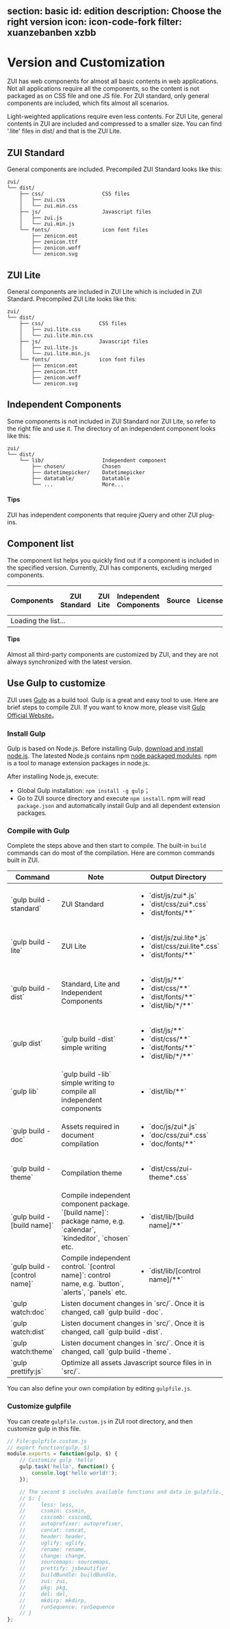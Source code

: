 ﻿section: basic
id: edition
description: Choose the right version
icon: icon-code-fork
filter: xuanzebanben xzbb
---

# Version and Customization

ZUI has web components for almost all basic contents in web applications. Not all applications require all the components, so the content is not packaged as on CSS file and one JS file. For ZUI standard, only general components are included, which fits almost all scenarios.

Light-weighted applications require even less contents. For ZUI Lite, general contents in ZUI are included and compressed to a smaller size. You can find '.lite' files in dist/ and that is the ZUI Lite.

## ZUI Standard

General components are included. Precompiled ZUI Standard looks like this:

```
zui/
└── dist/
    ├── css/                   CSS files
    │   ├── zui.css
    │   └── zui.min.css
    ├── js/                    Javascript files
    │   ├── zui.js
    │   └── zui.min.js
    └── fonts/                 icon font files
        ├── zenicon.eot
        ├── zenicon.ttf
        ├── zenicon.woff
        └── zenicon.svg
```

## ZUI Lite

General components are included in ZUI Lite which is included in ZUI Standard. Precompiled ZUI Lite looks like this:

```
zui/
└── dist/
    ├── css/                  CSS files
    │   ├── zui.lite.css
    │   └── zui.lite.min.css
    ├── js/                   Javascript files
    │   ├── zui.lite.js
    │   └── zui.lite.min.js
    └── fonts/                icon font files
        ├── zenicon.eot
        ├── zenicon.ttf
        ├── zenicon.woff
        └── zenicon.svg
```

## Independent Components

Some components is not included in ZUI Standard nor ZUI Lite, so refer to the right file and use it. The directory of an independent component looks like this:  

```
zui/
└── dist/
    └── lib/                   Independent component
        ├── chosen/            Chosen
        ├── datetimepicker/    Datetimepicker
        ├── datatable/         Datatable
        └── ...                More...
```

<div class="alert alert-warning-inverse">
  <h4>Tips</h4>
  <p>ZUI has independent components that require jQuery and other ZUI plug-ins.</p>
</div>

## Component list

The component list helps you quickly find out if a component is included in the specified version. Currently, ZUI has <span class="components-count"></span> components, excluding merged components.

<table class="table table-bordered" id="buildTable">
  <thead>
    <tr>
      <th data-width="auto">Components</th>
      <th data-width="7%" style="width: 7%" class="text-center">ZUI Standard</th>
      <th data-width="7%" style="width: 7%" class="text-center">ZUI Lite</th>
      <th data-width="7%" style="width: 7%" class="text-center">Independent Components</th>
      <th data-width="15%" style="width: 15%" class="text-center">Source</th>
      <th data-width="9%" style="width: 9%" class="text-center">License</th>
      <th data-width="30%" style="width: 30%" class="text-center">Version and Description</th>
    </tr>
  </thead>
  <tbody>
    <tr>
      <td colspan="5" class="text-muted">Loading the list...</td>
    </tr>
  </tbody>
</table>

<div class="alert alert-primary-inverse">
  <h4>Tips</h4>
  <p>Almost all third-party components are customized by ZUI, and they are not always synchronized with the latest version.</p>
</div>

## Use Gulp to customize

ZUI uses [Gulp](http://gulpjs.com/) as a build tool. Gulp is a great and easy tool to use. Here are brief steps to compile ZUI. If you want to know more, please visit [Gulp Official Website](http://gulpjs.com/)。

### Install Gulp

Gulp is based on Node.js. Before installing Gulp, [download and install node.js](http://nodejs.org/download/). The latested Node.js contains npm [node packaged modules](http://npmjs.org/). npm is a tool to manage extension packages in node.js.

After installing Node.js, execute:

*   Global Gulp installation: `npm install -g gulp`；
*   Go to ZUI source directory and execute `npm install`. npm will read `package.json` and automatically install Gulp and all dependent extension packages.

### Compile with Gulp

Complete the steps above and then start to compile. The built-in `build` commands can do most of the compilation. Here are common commands built in ZUI.

<table class="table table-bordered">
  <thead>
    <tr>
      <th style="width: 200px">Command</th>
      <th style="width: 40%">Note</th>
      <th>Output Directory</th>
    </tr>
  </thead>
  <tbody>
    <tr>
      <td>`gulp build -standard`</td>
      <td>ZUI Standard</td>
      <td>
        <ul>
          <li>`dist/js/zui*.js`</li>
          <li>`dist/css/zui*.css`</li>
          <li>`dist/fonts/**`</li>
        </ul>
      </td>
    </tr>
    <tr>
      <td>`gulp build -lite`</td>
      <td>ZUI Lite</td>
      <td>
        <ul>
          <li>`dist/js/zui.lite*.js`</li>
          <li>`dist/css/zui.lite*.css`</li>
          <li>`dist/fonts/**`</li>
        </ul>
      </td>
    </tr>
    <tr>
      <td>`gulp build -dist`</td>
      <td>Standard, Lite and Independent Components</td>
      <td>
        <ul>
          <li>`dist/js/**`</li>
          <li>`dist/css/**`</li>
          <li>`dist/fonts/**`</li>
          <li>`dist/lib/*/**`</li>
        </ul>
      </td>
    </tr>
    <tr>
      <td>`gulp dist`</td>
      <td>`gulp build -dist` simple writing</td>
      <td>
        <ul>
          <li>`dist/js/**`</li>
          <li>`dist/css/**`</li>
          <li>`dist/fonts/**`</li>
          <li>`dist/lib/*/**`</li>
        </ul>
      </td>
    </tr>
    <tr>
      <td>`gulp lib`</td>
      <td>`gulp build -lib` simple writing to compile all independent components</td>
      <td>
        <ul>
          <li>`dist/lib/**`</li>
        </ul>
      </td>
    </tr>
    <tr>
      <td>`gulp build -doc`</td>
      <td>Assets required in document compilation</td>
      <td>
        <ul>
          <li>`doc/js/zui*.js`</li>
          <li>`doc/css/zui*.css`</li>
          <li>`doc/fonts/**`</li>
        </ul>
      </td>
    </tr>
    <tr>
      <td>`gulp build -theme`</td>
      <td>Compilation theme</td>
      <td>
        <ul>
          <li>`dist/css/zui-theme*.css`</li>
        </ul>
      </td>
    </tr>
    <tr>
      <td>`gulp build -[build name]`</td>
      <td>Compile independent component package. `[build name]`: package name, e.g. `calendar`, `kindeditor`, `chosen` etc.</td>
      <td>
        <ul>
          <li>`dist/lib/[build name]/**`</li>
        </ul>
      </td>
    </tr>
    <tr>
      <td>`gulp build -[control name]`</td>
      <td>Compile independent control. `[control name]`: control name, e.g. `button`, `alerts`, `panels` etc.</td>
      <td>
        <ul>
          <li>`dist/lib/[control name]/**`</li>
        </ul>
      </td>
    </tr>
    <tr>
      <td>`gulp watch:doc`</td>
      <td colspan="2">Listen document changes in `src/`. Once it is changed, call `gulp build -doc`.</td>
    </tr>
    <tr>
      <td>`gulp watch:dist`</td>
      <td colspan="2">Listen document changes in `src/`. Once it is changed, call `gulp build -dist`.</td>
    </tr>
    <tr>
      <td>`gulp watch:theme`</td>
      <td colspan="2">Listen document changes in `src/`. Once it is changed, call `gulp build -theme`.</td>
    </tr>
    <tr>
      <td>`gulp prettify:js`</td>
      <td colspan="2">Optimize all assets Javascript source files in in `src/`.</td>
    </tr>
  </tbody>
</table>

You can also define your own compilation by editing `gulpfile.js`.

### Customize gulpfile

You can create `gulpfile.custom.js` in ZUI root directory, and then customize gulp in this file.

```js
// File:gulpfile.custom.js
// export function(gulp, $)
module.exports = function(gulp, $) {
    // Customize gulp 'hello'
    gulp.task('hello', function() {
        console.log('hello world!');
    });

    // The second $ includes available functions and data in gulpfile.js
    // $: {
    //     less: less,
    //     cssmin: cssmin,
    //     csscomb: csscomb,
    //     autoprefixer: autoprefixer,
    //     concat: concat,
    //     header: header,
    //     uglify: uglify,
    //     rename: rename,
    //     change: change,
    //     sourcemaps: sourcemaps,
    //     prettify: jsbeautifier
    //     buildBundle: buildBundle,
    //     zui: zui,
    //     pkg: pkg,
    //     del: del,
    //     mkdirp: mkdirp,
    //     runSequence: runSequence
    // }
};
```

<script>
function onPageLoad() {
  return false;
}
function afterPageLoad() {
    if($.doc) {
        $.doc.displayPkgLibTable($('#buildTable'));
    }
    setTimeout($.doc.stopPageLoading, 1500);
}
</script>
